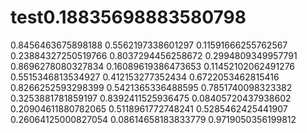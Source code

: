 # test0.18835698883580798
0.8456463675898188
0.5562197338601297
0.11591666255762567
0.23884327250519766
0.8037294456258672
0.2994809349957791
0.8696278080327834
0.16089619386473653
0.11452102062491276
0.5515346813534927
0.412153277352434
0.6722053462815416
0.8266252593298399
0.5421365336488595
0.7851740098323382
0.3253881781859197
0.8392411525936475
0.08405720437938602
0.20904611880782065
0.5118961772748241
0.5285462425441907
0.26064125000827054
0.08614658183833779
0.9719050356199812
